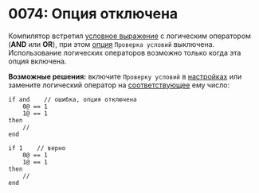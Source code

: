 # 0074: Опция отключена

Компилятор встретил [условное выражение](../../coding/conditions.md) с логическим оператором \(**AND** или **OR**\), при этом [опция](../../editor/options/general.md#proverka-uslovii) `Проверка условий` выключена. Использование логических операторов возможно только когда эта опция включена.

**Возможные решения:** включите `Проверку условий` в [настройках](../../editor/options/general.md) или замените логический оператор на [соответствующее](../../coding/conditions.md#obshii-sintaksis-uslovnykh-vyrazhenii) ему число:

```text
if and    // ошибка, опция отключена
    0@ == 1
    1@ == 1
then
    //
end

if 1    // верно
    0@ == 1
    1@ == 1
then
    //
end
```

